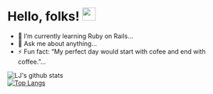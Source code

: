 # Hello, folks! <img src="https://raw.githubusercontent.com/MartinHeinz/MartinHeinz/master/wave.gif" width="30px">


- 🌱 I’m currently learning Ruby on Rails...
- 💬 Ask me about anything...
- ⚡ Fun fact: “My perfect day would start with cofee and end with coffee.”...

![LJ's github stats](https://github-readme-stats.vercel.app/api?username=lfigueras&show_icons=true&theme=radical) <br>
[![Top Langs](https://github-readme-stats.vercel.app/api/top-langs/?username=lfigueras&layout=compact)](https://github.com/lfigueras/github-readme-stats)
